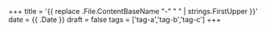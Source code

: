 +++
title = '{{ replace .File.ContentBaseName "-" " " | strings.FirstUpper }}'
date = {{ .Date }}
draft = false
tags = ['tag-a','tag-b','tag-c']
+++

